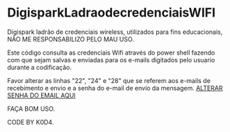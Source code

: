 # DigisparkLadraodecredenciaisWIFI
Digispark ladrão de credenciais wireless, utilizados para fins educacionais, NÃO ME RESPONSABILIZO PELO MAU USO.

Este código consulta as credenciais Wifi através do power shell fazendo com que sejam salvas e enviadas para os e-mails digitados pelo usuario durante a codificação.

Favor alterar as linhas "22", "24" e "28" que se referem aos e-mails de recebimento e envio e a senha do e-mail de envio da mensagem.
<a href= https://github.com/K0D4XP1/DigisparkLadraodecredenciaisWIFI/blob/36ab738007c512dc470109b71a4e2c9d77ec1b00/versaogithub.ino#L28> <span>ALTERAR SENHA DO EMAIL AQUI</span> </a>

FAÇA BOM USO.

CODE BY K0D4.
